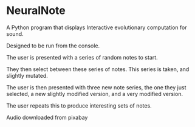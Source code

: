 # NeuralNote
A Python program that displays Interactive evolutionary computation for sound. 

Designed to be run from the console. 

The user is presented with a series of random notes to start. 

They then select between these series of notes. This series is taken, and slightly mutated.

The user is then presented with three new note series, the one they just selected, a new slightly modified version, and a very modified version. 

The user repeats this to produce interesting sets of notes. 

Audio downloaded from pixabay
